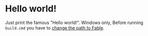 Hello world!
============

Just print the famous "Hello world!". Windows only, Before running `build.cmd` you have to [change the path to Fable](https://github.com/davidpodhola/fable-samples/blob/master/consoleSample/build.cmd#L3).



